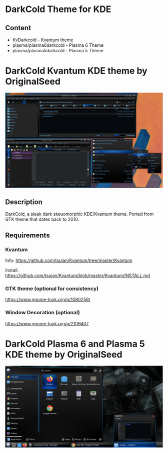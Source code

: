 # DarkCold Theme for KDE

## Content

- KvDarkcold - Kvantum theme
- plasma/plasma6darkcold - Plasma 6 Theme
- plasma/plasma5darkcold - Plasma 5 Theme




# DarkCold Kvantum KDE theme by OriginalSeed

![kvantum](./project-assets/darkcold-sample.png)


## Description

DarkCold, a sleek dark skeuomorphic KDE/Kvantum theme. Ported from GTK theme that dates back to 2010.


## Requirements

### Kvantum

Info: https://github.com/tsujan/Kvantum/tree/master/Kvantum

Install: https://github.com/tsujan/Kvantum/blob/master/Kvantum/INSTALL.md


### GTK theme (optional for consistency)
https://www.gnome-look.org/p/1080259/


### Window Decoration (optional)
https://www.gnome-look.org/p/2109407



# DarkCold Plasma 6 and Plasma 5 KDE theme by OriginalSeed

![plasma6](./project-assets/plasma-originalseed.png)

